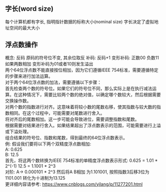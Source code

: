 ## 字长(word size)
  每个计算机都有字长, 指明指针数据的标称大小(nominal size) 字长决定了虚拟地址空间的最大大小<br/>
## 浮点数操作
  概念: 反码 原码的符号位不变, 其余位取反   补码: 反码+1  变形补码: 正数00 负数11 如果两数相加 变形补码为01或者10则发生溢出<br/>
  两个64位浮点数不能直接按位相加，因为它们遵循IEEE 754标准，需要遵循特定的步骤来进行加法运算。<br/>
  对于两个64位浮点数的加法，需要遵循以下步骤：<br/>
    首先检查两个数的符号位。如果它们的符号位不同，那么实际上是在执行减法运算。在这种情况下，需要比较两个数的绝对值，以确定哪个数较大，然后根据需要交换操作数。<br/>
    对两个数的指数进行对齐。这意味着将较小数的尾数右移，使其指数与较大数的指数相同。在这个过程中，可能需要对尾数进行舍入。<br/>
    将对齐后的尾数相加。这一步可能会导致进位，需要调整指数和尾数。<br/>
    根据需要对结果进行舍入。如果结果超出了浮点数表示的范围，可能需要进行上溢或下溢处理。<br/>
    组合结果的符号位、指数和尾数，得到最终的64位浮点数表示。<br/>
  例: 假设我们要将以下两个双精度浮点数相加:<br/>
      A: 0.625<br/>
      B: 12.5<br/>
首先，将这两个数转换为IEEE 754标准的单精度浮点数表示形式: 0.625 = 1.01 * 2^(-1)   12.5 = 1.1001 * 2^3<br/>
对阶: A-> 0.000101 * 2^3  然后将A B相加 为1.101001, 按照指数3后移3位为1101.001 转化为十进制为13.125<br/>
更详细内容请参考: https://www.cnblogs.com/yilang/p/11277201.html<br/>
<br/>
<br/><br/><br/><br/>

